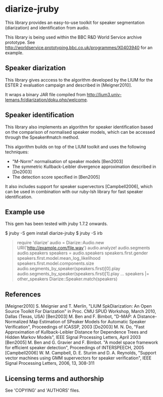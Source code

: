diarize-jruby
=============

This library provides an easy-to-use toolkit for speaker
segmentation (diarization) and identification from audio.

This library is being used within the BBC R&D World Service archive prototype.
See http://worldservice.prototyping.bbc.co.uk/programmes/X0403940 for
an example.

Speaker diarization
-------------------

This library gives acccess to the algorithm developed by the LIUM 
for the ESTER 2 evaluation campaign and described in [Meigner2010].

It wraps a binary JAR file compiled from 
http://lium3.univ-lemans.fr/diarization/doku.php/welcome.


Speaker identification
----------------------

This library also implements an algorithm for speaker identification
based on the comparison of normalised speaker models, which can be 
accessed through the Speaker#match method.

This algorithm builds on top of the LIUM toolkit and uses the following techniques:

 * "M-Norm" normalisation of speaker models [Ben2003]
 * The symmetric Kullback-Leibler divergence approximation described in [Do2003]
 * The detection score specified in [Ben2005] 

It also includes support for speaker supervectors [Campbell2006], which can be used
in combination with our ruby-lsh library for fast speaker identification.

Example use
-----------

This gem has been tested with jruby 1.7.2 onwards.

  $ jruby -S gem install diarize-jruby
  $ jruby -S irb
  > require 'diarize'
  > audio = Diarize::Audio.new URI('http://example.com/file.wav')
  > audio.analyze!
  > audio.segments
  > audio.speakers
  > speakers = audio.speakers
  > speakers.first.gender
  > speakers.first.model.mean\_log\_likelihood
  > speakers.first.model.components.size
  > audio.segments\_by\_speaker(speakers.first)[0].play
  > audio.segments\_by\_speaker(speakers.first)[1].play
  > ...
  > speakers |= other\_speakers
  > Diarize::Speaker.match(speakers)


References
----------

[Meigner2010] S. Meignier and T. Merlin, "LIUM SpkDiarization: An Open Source Toolkit For Diarization" in Proc. CMU SPUD Workshop, March 2010, Dallas (Texas, USA)
[Ben2003] M. Ben and F. Bimbot, "D-MAP: A Distance-Normalized Map Estimation of SPeaker Models for Automatic Speaker Verification", Proceedings of ICASSP, 2003
[Do2003] M. N. Do, "Fast Approximation of Kullback-Leibler Distance for Dependence Trees and Hidden Markov Models", IEEE Signal Processing Letters, April 2003
[Ben2005] M. Ben and G. Gravier and F. Bimbot. "A model space framework for efficient speaker detection", Proceedings of INTERSPEECH, 2005
[Campbell2006] W. M. Campbell, D. E. Sturim and D. A. Reynolds, "Support vector machines using GMM supervectors for speaker verification", IEEE Signal Processing Letters, 2006, 13, 308-311

Licensing terms and authorship
------------------------------

See 'COPYING' and 'AUTHORS' files.
